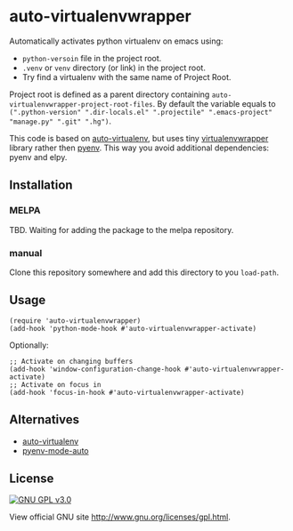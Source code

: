 # auto-virtualenvwrapper

Automatically activates python virtualenv on emacs using:

* `python-versoin` file in the project root.
* `.venv` or `venv` directory (or link) in the project root.
* Try find a virtualenv with the same name of Project Root.

Project root is defined as a parent directory containing `auto-virtualenvwrapper-project-root-files`. By default the variable equals to `(".python-version" ".dir-locals.el" ".projectile" ".emacs-project" "manage.py" ".git" ".hg")`.

This code is based on [auto-virtualenv](https://github.com/marcwebbie/auto-virtualenv), but uses tiny [virtualenvwrapper](https://github.com/porterjamesj/virtualenvwrapper.el) library rather then [pyenv](https://github.com/jorgenschaefer/pyvenv). This way you avoid additional dependencies: pyenv and elpy.


## Installation


### MELPA

TBD. Waiting for adding the package to the melpa repository.

<!-- `auto-virtualenvwrapper` is available on [MELPA](https://melpa.org). -->

<!-- You can install `auto-virtualenvwrapper` with the following command. -->

<!-- <kbd>M-x package-install [RET] auto-virtualenvwrapper [RET]</kbd> -->

### manual

Clone this repository somewhere and add this directory to you
`load-path`.

## Usage

```elisp
(require 'auto-virtualenvwrapper)
(add-hook 'python-mode-hook #'auto-virtualenvwrapper-activate)
```

Optionally:

```elisp
;; Activate on changing buffers
(add-hook 'window-configuration-change-hook #'auto-virtualenvwrapper-activate)
;; Activate on focus in
(add-hook 'focus-in-hook #'auto-virtualenvwrapper-activate)
```

## Alternatives

+ [auto-virtualenv](https://github.com/marcwebbie/auto-virtualenv)
+ [pyenv-mode-auto](https://github.com/ssbb/pyenv-mode-auto)

## License

[![GNU GPL v3.0](http://www.gnu.org/graphics/gplv3-127x51.png)](http://www.gnu.org/licenses/gpl.html)

View official GNU site <http://www.gnu.org/licenses/gpl.html>.
